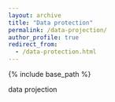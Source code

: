```yaml
---
layout: archive
title: "Data protection"
permalink: /data-projection/
author_profile: true
redirect_from: 
  - /data-protection.html
---
```


{% include base_path %}

data projection

